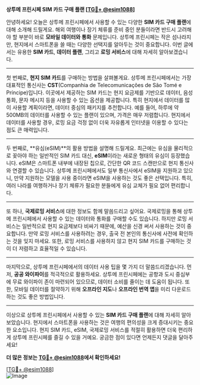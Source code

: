 **상투메 프린시페 SIM 카드 구매 플랜 [[TG💪+ @esim1088](https://t.me/s/esim1088)]**

안녕하세요! 오늘은 상투메 프린시페에서 사용할 수 있는 다양한 **SIM 카드 구매 플랜**에 대해 소개해 드릴게요. 해외 여행이나 장기 체류를 준비 중인 분들이라면 반드시 고려해야 할 부분이 바로 **모바일 데이터와 통화** 문제입니다. 상투메 프린시페는 작은 섬나라지만, 현지에서 스마트폰을 쓸 때는 다양한 선택지를 알아두는 것이 중요합니다. 이번 글에서는 유용한 **SIM 카드**, **데이터 플랜**, 그리고 **로밍 서비스**에 대해 자세히 알아보겠습니다.

---

첫 번째로, **현지 SIM 카드**를 구매하는 방법을 살펴볼게요. 상투메 프린시페에서는 가장 대표적인 통신사는 **CST**(Companhia de Telecomunicações de São Tomé e Príncipe)입니다. 이곳에서 제공하는 SIM 카드는 현지 요금제를 기반으로 데이터, 음성 통화, 문자 메시지 등을 사용할 수 있는 옵션을 제공합니다. 특히 현지에서 데이터를 많이 사용할 계획이라면, 데이터 중심의 패키지를 추천합니다. 예를 들어, 하루에 약 500MB의 데이터를 사용할 수 있는 플랜이 있으며, 가격은 매우 저렴합니다. 현지에서 데이터를 사용할 경우, 로밍 요금 걱정 없이 더욱 자유롭게 인터넷을 이용할 수 있다는 점도 큰 매력입니다.

---

두 번째로, **유심(eSIM)**의 활용 방법을 설명해 드릴게요. 최근에는 유심을 물리적으로 꽂아야 하는 일반적인 SIM 카드 대신, **eSIM**이라는 새로운 형태의 유심이 등장했습니다. eSIM은 스마트폰 내부에 내장된 칩으로, 간단한 QR 코드 스캔만으로 현지 통신사와 연결할 수 있습니다. 상투메 프린시페에서도 일부 통신사에서 eSIM을 지원하고 있으니, 만약 지원하는 모델을 사용 중이라면 eSIM을 사용하는 것도 좋은 선택입니다. 특히, 여러 나라를 여행하거나 장기 체류가 필요한 분들에게 유심 교체가 필요 없어 편리합니다.

---

또 하나, **국제로밍 서비스**에 대한 정보도 함께 말씀드리고 싶어요. 국제로밍을 통해 상투메 프린시페에서 사용할 수 있는 데이터와 통화를 구매할 수도 있습니다. 하지만 로밍 서비스는 일반적으로 현지 요금제보다 비싸기 때문에, 예산을 신경 써서 사용하는 것이 중요합니다. 만약 로밍 서비스를 사용하려는 경우, 출국 전 본인의 통신사에 사전에 확인하는 것을 잊지 마세요. 또한, 로밍 서비스를 사용하지 않고 현지 SIM 카드를 구매하는 것이 더 저렴하고 효율적일 수 있습니다.

---

마지막으로, 상투메 프린시페에서의 데이터 사용 팁을 몇 가지 더 말씀드리겠습니다. 먼저, **공공 와이파이**를 적극적으로 활용하세요. 상투메 프린시페에는 공항과 도시 중심부에 무료 와이파이 존이 마련되어 있으므로, 데이터 소비를 줄이는 데 도움이 됩니다. 또한, 모바일 데이터를 절약하기 위해 **오프라인 지도**나 **오프라인 번역 앱**을 미리 다운로드하는 것도 좋은 방법입니다.

---

이상으로 상투메 프린시페에서 사용할 수 있는 **SIM 카드 구매 플랜**에 대해 자세히 알아보았습니다. 현지에서 스마트폰을 사용하는 것은 여행의 편의성을 크게 증대시키는 중요한 요소입니다. 현지 SIM 카드, eSIM, 국제로밍 서비스를 적절히 활용하면 더욱 편리하게 상투메 프린시페를 즐길 수 있을 거예요. 궁금한 점이 있다면 언제든지 댓글을 달아주세요!

**더 많은 정보는 [TG💪+ @esim1088](https://t.me/s/esim1088)에서 확인하세요!**

[[TG💪+ @esim1088](https://t.me/s/esim1088)]  
![Image](https://i.postimg.cc/Y0z9fWf4/image.png)